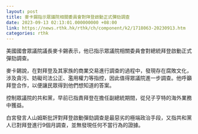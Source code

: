 ```yaml
---
layout: post
title: 麥卡錫指示眾議院相關委員會對拜登啟動正式彈劾調查
date: 2023-09-13 02:13:01.000000000 +08:00
link: https://news.rthk.hk/rthk/ch/component/k2/1718063-20230913.htm
categories: rthk
---
```


美國國會眾議院議長麥卡錫表示，他已指示眾議院相關委員會對總統拜登啟動正式彈劾調查。

麥卡錫說，在對拜登及其家族的商業交易進行調查的過程中，發現存在腐敗文化，涉及貪污、妨礙司法公正、濫用權力等指控，因此值得眾議院進一步調查。他呼籲拜登合作，以便讓民眾得到他們想知道的答案。

控制眾議院的共和黨，早前已指責拜登在擔任副總統期間，從兒子亨特的海外業務中獲益。

白宮發言人山姆斯批評對拜登啟動彈劾調查是最惡劣的極端政治手段，又指共和黨人已對拜登進行9個月調查，並無發現任何不當行為的證據。
